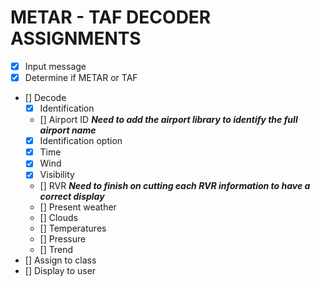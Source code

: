 # METAR - TAF DECODER ASSIGNMENTS

* [X] Input message
* [X] Determine if METAR or TAF
* [] Decode
    * [X] Identification
    * [] Airport ID **_Need to add the airport library to identify the full airport name_**
    * [X] Identification option
    * [X] Time
    * [X] Wind
    * [X] Visibility
    * [] RVR **_Need to finish on cutting each RVR information to have a correct display_**
    * [] Present weather
    * [] Clouds
    * [] Temperatures
    * [] Pressure
    * [] Trend
* [] Assign to class
* [] Display to user